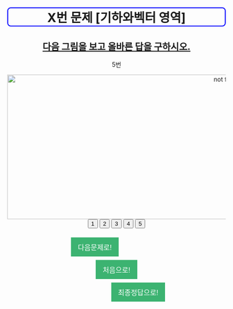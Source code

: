 <html>
<head>
<style>
body {
    text-align: center;
}
button {
    background-color: MediumSeaGreen;
    border: none;
    color: white;
    padding: 10px 16px;
    text-align: center;
    text-decoration: none;
    display: inline-block;
    font-size: 16px;
    margin: 4px 2px;
}
h1{
  border: 2px solid blue;
  border-radius: 8px;
}
h2{
  text-decoration: underline;
}
#next {
  margin-right: 100px;
}
#first{
margin-left: 100px;
margin-right: 100px;
}
#final{
margin-left: 100px
}
</style>
<title>[DEFAULTGROUP] 프로젝트</title>
</head>
<center>

<h1> X번 문제 [기하와벡터 영역]</h1>
</center>
<body>
<h2>다음 그림을 보고 올바른 답을 구하시오.</h2>

<p>5번</p>
  <img src="https://semosu.com/data/assets/question/5790.gif" alt="not found" width="1000px" height="333px">
<br>
<input type="button" value="1" onclick="alert('가')">
<input type="button" value="2" onclick="alert('가')">
<input type="button" value="3" onclick="alert('가')">
<input type="button" value="4" onclick="alert('가')">
<input type="button" value="5" onclick="alert('나')">
<br>
<br>
<a href="https://www.w3schools.com/js/tryit.asp?filename=tryjs_alert" id="next"> <button> 다음문제로! </button></a>
<a href="https://www.w3schools.com/js/tryit.asp?filename=tryjs_alert" id="first"> <button> 처음으로! </button></a>
<a href="https://www.w3schools.com/js/tryit.asp?filename=tryjs_alert" id="final"> <button> 최종정답으로! </button></a>



</body>
</html>
